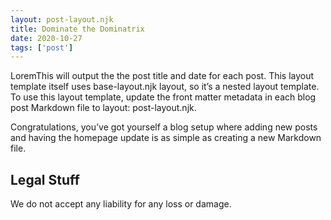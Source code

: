 ```yaml
---
layout: post-layout.njk 
title: Dominate the Dominatrix
date: 2020-10-27
tags: ['post']
---
```

<!-- Excerpt Start -->LoremThis will output the the post title and date
<!-- Excerpt End --> for each post. This layout template itself uses base-layout.njk layout, so it’s a nested layout template. To use this layout template, update the front matter metadata in each blog post Markdown file to layout: post-layout.njk.

Congratulations, you’ve got yourself a blog setup where adding new posts and having the homepage update is as simple as creating a new Markdown file.

 
## Legal Stuff
We do not accept any liability for any loss or damage.